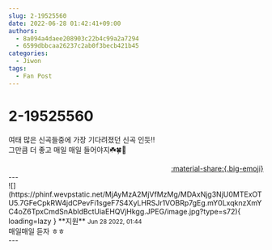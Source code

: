 ```yaml
---
slug: 2-19525560
date: 2022-06-28 01:42:41+09:00
authors:
  - 8a094a4daee208903c22b4c99a2a7294
  - 6599dbbcaa26237c2ab0f3becb421b45
categories:
  - Jiwon
tags:
  - Fan Post
---
```


# 2-19525560

<div class="post-container" markdown="1">
<div class="content-container md-sidebar__scrollwrap" markdown="1">

여태 많은 신곡들중에 가장 기다려졌던 신곡 인듯!!<br>그만큼 더 좋고 매일 매일 들어야지☘️🍀🐚

</div>
</div>

<div style="text-align: right;" markdown="1">
<a href="https://weverse.io/fromis9/fanpost/2-19525560" style="text-align: right;">:material-share:{.big-emoji}</a>
</div>
---

<div class="comments-container md-sidebar__scrollwrap" markdown="1">
<div class="comment" markdown="1">
<div class='id-container' markdown="1">
![](https://phinf.wevpstatic.net/MjAyMzA2MjVfMzMg/MDAxNjg3NjU0MTExOTU5.7GFeCpkRW4jdCPevFi1sgeF7S4XyLHRSJr1VOBRp7gEg.mY0LxqknzXmYC4oZ6TpxCmdSnAbldBctUiaEHQVjHkgg.JPEG/image.jpg?type=s72){ loading=lazy }
**<span class="artist">지원</span>** <small>Jun 28 2022, 01:44</small><br>
</div>
<div class='comment-body' markdown="1">
매일매일 듣자 ㅎㅎ
</div>
</div>
</div>
---
